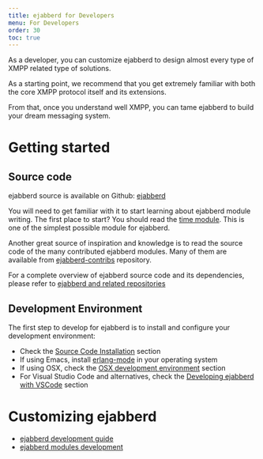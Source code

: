 ```yaml
---
title: ejabberd for Developers
menu: For Developers
order: 30
toc: true
---
```


As a developer, you can customize ejabberd to design almost every type
of XMPP related type of solutions.

As a starting point, we recommend that you get extremely familiar with
both the core XMPP protocol itself and its extensions.

From that, once you understand well XMPP, you can tame ejabberd to
build your dream messaging system.

# Getting started

## Source code

ejabberd source is available on Github:
[ejabberd](https://github.com/processone/ejabberd)

You will need to get familiar with it to start learning about ejabberd
module writing. The first place to start? You should read the
[time module](https://github.com/processone/ejabberd/blob/master/src/mod_time.erl). This
is one of the simplest possible module for ejabberd.

Another great source of inspiration and knowledge is to read the
source code of the many contributed ejabberd modules. Many of them are
available from
[ejabberd-contribs](https://github.com/processone/ejabberd-contrib)
repository.

For a complete overview of ejabberd source code and its dependencies, please refer to [ejabberd and related repositories](repositories/)

## Development Environment

The first step to develop for ejabberd is to install and
configure your development environment:

* Check the [Source Code Installation](/admin/installation/#source-code) section
* If using Emacs, install [erlang-mode](https://www.erlang.org/doc/apps/tools/erlang_mode_chapter.html) in your operating system
* If using OSX, check the [OSX development environment](install-osx/) section
* For Visual Studio Code and alternatives, check the [Developing ejabberd with VSCode](vscode/) section

# Customizing ejabberd

* [ejabberd development guide](guide/)
* [ejabberd modules development](extending-ejabberd/modules/)

